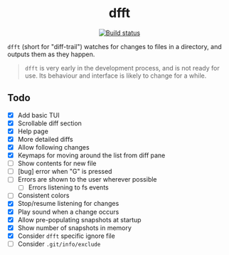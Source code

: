 <p align="center">
  <h1 align="center">dfft</h1>
  <p align="center">
    <a href="https://github.com/dhth/dfft/actions/workflows/main.yml"><img alt="Build status" src="https://img.shields.io/github/actions/workflow/status/dhth/dfft/main.yml?style=flat-square"></a>
  </p>
</p>

`dfft` (short for "diff-trail") watches for changes to files in a directory, and
outputs them as they happen.

> `dfft` is very early in the development process, and is not ready for use.
> Its behaviour and interface is likely to change for a while.

Todo
---

- [x] Add basic TUI
- [x] Scrollable diff section
- [x] Help page
- [x] More detailed diffs
- [x] Allow following changes
- [x] Keymaps for moving around the list from diff pane
- [ ] Show contents for new file
- [ ] [bug] error when "G" is pressed
- [ ] Errors are shown to the user wherever possible
    - [ ] Errors listening to fs events
- [ ] Consistent colors
- [x] Stop/resume listening for changes
- [x] Play sound when a change occurs
- [x] Allow pre-populating snapshots at startup
- [x] Show number of snapshots in memory
- [x] Consider `dfft` specific ignore file
- [ ] Consider `.git/info/exclude`
